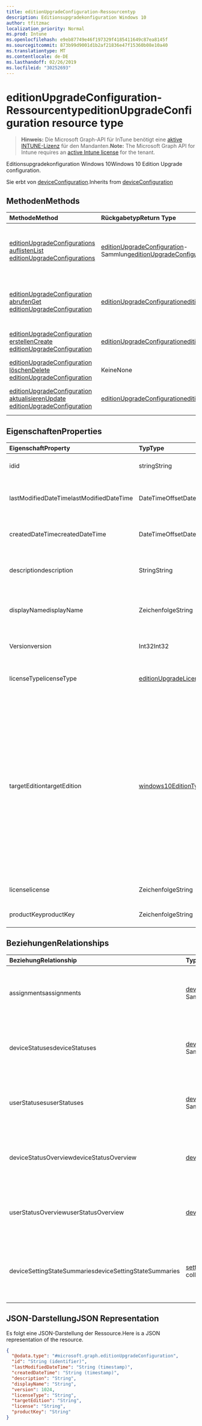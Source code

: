 ```yaml
---
title: editionUpgradeConfiguration-Ressourcentyp
description: Editionsupgradekonfiguration Windows 10
author: tfitzmac
localization_priority: Normal
ms.prod: Intune
ms.openlocfilehash: e9eb87749e46f197329f4185411649c87ea8145f
ms.sourcegitcommit: 873b99d9001d1b2af21836e47f15360b08e10a40
ms.translationtype: MT
ms.contentlocale: de-DE
ms.lasthandoff: 02/26/2019
ms.locfileid: "30252693"
---
```

# <a name="editionupgradeconfiguration-resource-type"></a><span data-ttu-id="cce44-103">editionUpgradeConfiguration-Ressourcentyp</span><span class="sxs-lookup"><span data-stu-id="cce44-103">editionUpgradeConfiguration resource type</span></span>

> <span data-ttu-id="cce44-104">**Hinweis:** Die Microsoft Graph-API für InTune benötigt eine [aktive INTUNE-Lizenz](https://go.microsoft.com/fwlink/?linkid=839381) für den Mandanten.</span><span class="sxs-lookup"><span data-stu-id="cce44-104">**Note:** The Microsoft Graph API for Intune requires an [active Intune license](https://go.microsoft.com/fwlink/?linkid=839381) for the tenant.</span></span>

<span data-ttu-id="cce44-105">Editionsupgradekonfiguration Windows 10</span><span class="sxs-lookup"><span data-stu-id="cce44-105">Windows 10 Edition Upgrade configuration.</span></span>


<span data-ttu-id="cce44-106">Sie erbt von [deviceConfiguration](../resources/intune-deviceconfig-deviceconfiguration.md).</span><span class="sxs-lookup"><span data-stu-id="cce44-106">Inherits from [deviceConfiguration](../resources/intune-deviceconfig-deviceconfiguration.md)</span></span>

## <a name="methods"></a><span data-ttu-id="cce44-107">Methoden</span><span class="sxs-lookup"><span data-stu-id="cce44-107">Methods</span></span>
|<span data-ttu-id="cce44-108">Methode</span><span class="sxs-lookup"><span data-stu-id="cce44-108">Method</span></span>|<span data-ttu-id="cce44-109">Rückgabetyp</span><span class="sxs-lookup"><span data-stu-id="cce44-109">Return Type</span></span>|<span data-ttu-id="cce44-110">Beschreibung</span><span class="sxs-lookup"><span data-stu-id="cce44-110">Description</span></span>|
|:---|:---|:---|
|[<span data-ttu-id="cce44-111">editionUpgradeConfigurations auflisten</span><span class="sxs-lookup"><span data-stu-id="cce44-111">List editionUpgradeConfigurations</span></span>](../api/intune-deviceconfig-editionupgradeconfiguration-list.md)|<span data-ttu-id="cce44-112">[editionUpgradeConfiguration](../resources/intune-deviceconfig-editionupgradeconfiguration.md)-Sammlung</span><span class="sxs-lookup"><span data-stu-id="cce44-112">[editionUpgradeConfiguration](../resources/intune-deviceconfig-editionupgradeconfiguration.md) collection</span></span>|<span data-ttu-id="cce44-113">Auflisten von Eigenschaften und Beziehungen der [editionUpgradeConfiguration](../resources/intune-deviceconfig-editionupgradeconfiguration.md)-Objekte.</span><span class="sxs-lookup"><span data-stu-id="cce44-113">List properties and relationships of the [editionUpgradeConfiguration](../resources/intune-deviceconfig-editionupgradeconfiguration.md) objects.</span></span>|
|[<span data-ttu-id="cce44-114">editionUpgradeConfiguration abrufen</span><span class="sxs-lookup"><span data-stu-id="cce44-114">Get editionUpgradeConfiguration</span></span>](../api/intune-deviceconfig-editionupgradeconfiguration-get.md)|[<span data-ttu-id="cce44-115">editionUpgradeConfiguration</span><span class="sxs-lookup"><span data-stu-id="cce44-115">editionUpgradeConfiguration</span></span>](../resources/intune-deviceconfig-editionupgradeconfiguration.md)|<span data-ttu-id="cce44-116">Lesen von Eigenschaften und Beziehungen des [editionUpgradeConfiguration](../resources/intune-deviceconfig-editionupgradeconfiguration.md)-Objekts.</span><span class="sxs-lookup"><span data-stu-id="cce44-116">Read properties and relationships of the [editionUpgradeConfiguration](../resources/intune-deviceconfig-editionupgradeconfiguration.md) object.</span></span>|
|[<span data-ttu-id="cce44-117">editionUpgradeConfiguration erstellen</span><span class="sxs-lookup"><span data-stu-id="cce44-117">Create editionUpgradeConfiguration</span></span>](../api/intune-deviceconfig-editionupgradeconfiguration-create.md)|[<span data-ttu-id="cce44-118">editionUpgradeConfiguration</span><span class="sxs-lookup"><span data-stu-id="cce44-118">editionUpgradeConfiguration</span></span>](../resources/intune-deviceconfig-editionupgradeconfiguration.md)|<span data-ttu-id="cce44-119">Erstellen eines neuen [editionUpgradeConfiguration](../resources/intune-deviceconfig-editionupgradeconfiguration.md)-Objekts.</span><span class="sxs-lookup"><span data-stu-id="cce44-119">Create a new [editionUpgradeConfiguration](../resources/intune-deviceconfig-editionupgradeconfiguration.md) object.</span></span>|
|[<span data-ttu-id="cce44-120">editionUpgradeConfiguration löschen</span><span class="sxs-lookup"><span data-stu-id="cce44-120">Delete editionUpgradeConfiguration</span></span>](../api/intune-deviceconfig-editionupgradeconfiguration-delete.md)|<span data-ttu-id="cce44-121">Keine</span><span class="sxs-lookup"><span data-stu-id="cce44-121">None</span></span>|<span data-ttu-id="cce44-122">Löscht eine [editionUpgradeConfiguration](../resources/intune-deviceconfig-editionupgradeconfiguration.md).</span><span class="sxs-lookup"><span data-stu-id="cce44-122">Deletes a [editionUpgradeConfiguration](../resources/intune-deviceconfig-editionupgradeconfiguration.md).</span></span>|
|[<span data-ttu-id="cce44-123">editionUpgradeConfiguration aktualisieren</span><span class="sxs-lookup"><span data-stu-id="cce44-123">Update editionUpgradeConfiguration</span></span>](../api/intune-deviceconfig-editionupgradeconfiguration-update.md)|[<span data-ttu-id="cce44-124">editionUpgradeConfiguration</span><span class="sxs-lookup"><span data-stu-id="cce44-124">editionUpgradeConfiguration</span></span>](../resources/intune-deviceconfig-editionupgradeconfiguration.md)|<span data-ttu-id="cce44-125">Aktualisieren der Eigenschaften eines [editionUpgradeConfiguration](../resources/intune-deviceconfig-editionupgradeconfiguration.md)-Objekts.</span><span class="sxs-lookup"><span data-stu-id="cce44-125">Update the properties of a [editionUpgradeConfiguration](../resources/intune-deviceconfig-editionupgradeconfiguration.md) object.</span></span>|

## <a name="properties"></a><span data-ttu-id="cce44-126">Eigenschaften</span><span class="sxs-lookup"><span data-stu-id="cce44-126">Properties</span></span>
|<span data-ttu-id="cce44-127">Eigenschaft</span><span class="sxs-lookup"><span data-stu-id="cce44-127">Property</span></span>|<span data-ttu-id="cce44-128">Typ</span><span class="sxs-lookup"><span data-stu-id="cce44-128">Type</span></span>|<span data-ttu-id="cce44-129">Beschreibung</span><span class="sxs-lookup"><span data-stu-id="cce44-129">Description</span></span>|
|:---|:---|:---|
|<span data-ttu-id="cce44-130">id</span><span class="sxs-lookup"><span data-stu-id="cce44-130">id</span></span>|<span data-ttu-id="cce44-131">string</span><span class="sxs-lookup"><span data-stu-id="cce44-131">String</span></span>|<span data-ttu-id="cce44-132">Schlüssel der Entität</span><span class="sxs-lookup"><span data-stu-id="cce44-132">Key of the entity.</span></span> <span data-ttu-id="cce44-133">Geerbt von [deviceConfiguration](../resources/intune-deviceconfig-deviceconfiguration.md).</span><span class="sxs-lookup"><span data-stu-id="cce44-133">Inherited from [deviceConfiguration](../resources/intune-deviceconfig-deviceconfiguration.md)</span></span>|
|<span data-ttu-id="cce44-134">lastModifiedDateTime</span><span class="sxs-lookup"><span data-stu-id="cce44-134">lastModifiedDateTime</span></span>|<span data-ttu-id="cce44-135">DateTimeOffset</span><span class="sxs-lookup"><span data-stu-id="cce44-135">DateTimeOffset</span></span>|<span data-ttu-id="cce44-136">Datum und Uhrzeit der letzten Änderung des Objekts.</span><span class="sxs-lookup"><span data-stu-id="cce44-136">DateTime the object was last modified.</span></span> <span data-ttu-id="cce44-137">Geerbt von [deviceConfiguration](../resources/intune-deviceconfig-deviceconfiguration.md).</span><span class="sxs-lookup"><span data-stu-id="cce44-137">Inherited from [deviceConfiguration](../resources/intune-deviceconfig-deviceconfiguration.md)</span></span>|
|<span data-ttu-id="cce44-138">createdDateTime</span><span class="sxs-lookup"><span data-stu-id="cce44-138">createdDateTime</span></span>|<span data-ttu-id="cce44-139">DateTimeOffset</span><span class="sxs-lookup"><span data-stu-id="cce44-139">DateTimeOffset</span></span>|<span data-ttu-id="cce44-140">Datum und Uhrzeit der Erstellung des Objekts.</span><span class="sxs-lookup"><span data-stu-id="cce44-140">DateTime the object was created.</span></span> <span data-ttu-id="cce44-141">Geerbt von [deviceConfiguration](../resources/intune-deviceconfig-deviceconfiguration.md).</span><span class="sxs-lookup"><span data-stu-id="cce44-141">Inherited from [deviceConfiguration](../resources/intune-deviceconfig-deviceconfiguration.md)</span></span>|
|<span data-ttu-id="cce44-142">description</span><span class="sxs-lookup"><span data-stu-id="cce44-142">description</span></span>|<span data-ttu-id="cce44-143">String</span><span class="sxs-lookup"><span data-stu-id="cce44-143">String</span></span>|<span data-ttu-id="cce44-144">Beschreibung der Gerätekonfiguration (vom Administrator festgelegt).</span><span class="sxs-lookup"><span data-stu-id="cce44-144">Admin provided description of the Device Configuration.</span></span> <span data-ttu-id="cce44-145">Geerbt von [deviceConfiguration](../resources/intune-deviceconfig-deviceconfiguration.md).</span><span class="sxs-lookup"><span data-stu-id="cce44-145">Inherited from [deviceConfiguration](../resources/intune-deviceconfig-deviceconfiguration.md)</span></span>|
|<span data-ttu-id="cce44-146">displayName</span><span class="sxs-lookup"><span data-stu-id="cce44-146">displayName</span></span>|<span data-ttu-id="cce44-147">Zeichenfolge</span><span class="sxs-lookup"><span data-stu-id="cce44-147">String</span></span>|<span data-ttu-id="cce44-148">Name der Gerätekonfiguration (vom Administrator festgelegt).</span><span class="sxs-lookup"><span data-stu-id="cce44-148">Admin provided name of the device configuration.</span></span> <span data-ttu-id="cce44-149">Geerbt von [deviceConfiguration](../resources/intune-deviceconfig-deviceconfiguration.md).</span><span class="sxs-lookup"><span data-stu-id="cce44-149">Inherited from [deviceConfiguration](../resources/intune-deviceconfig-deviceconfiguration.md)</span></span>|
|<span data-ttu-id="cce44-150">Version</span><span class="sxs-lookup"><span data-stu-id="cce44-150">version</span></span>|<span data-ttu-id="cce44-151">Int32</span><span class="sxs-lookup"><span data-stu-id="cce44-151">Int32</span></span>|<span data-ttu-id="cce44-152">Version der Gerätekonfiguration.</span><span class="sxs-lookup"><span data-stu-id="cce44-152">Version of the device configuration.</span></span> <span data-ttu-id="cce44-153">Geerbt von [deviceConfiguration](../resources/intune-deviceconfig-deviceconfiguration.md).</span><span class="sxs-lookup"><span data-stu-id="cce44-153">Inherited from [deviceConfiguration](../resources/intune-deviceconfig-deviceconfiguration.md)</span></span>|
|<span data-ttu-id="cce44-154">licenseType</span><span class="sxs-lookup"><span data-stu-id="cce44-154">licenseType</span></span>|[<span data-ttu-id="cce44-155">editionUpgradeLicenseType</span><span class="sxs-lookup"><span data-stu-id="cce44-155">editionUpgradeLicenseType</span></span>](../resources/intune-deviceconfig-editionupgradelicensetype.md)|<span data-ttu-id="cce44-156">Typ der Edition Upgrade-Lizenz.</span><span class="sxs-lookup"><span data-stu-id="cce44-156">Edition Upgrade License Type.</span></span> <span data-ttu-id="cce44-157">Mögliche Werte sind: `productKey` und `licenseFile`.</span><span class="sxs-lookup"><span data-stu-id="cce44-157">Possible values are: `productKey`, `licenseFile`.</span></span>|
|<span data-ttu-id="cce44-158">targetEdition</span><span class="sxs-lookup"><span data-stu-id="cce44-158">targetEdition</span></span>|[<span data-ttu-id="cce44-159">windows10EditionType</span><span class="sxs-lookup"><span data-stu-id="cce44-159">windows10EditionType</span></span>](../resources/intune-deviceconfig-windows10editiontype.md)|<span data-ttu-id="cce44-160">Zieledition von Edition Upgrade.</span><span class="sxs-lookup"><span data-stu-id="cce44-160">Edition Upgrade Target Edition.</span></span> <span data-ttu-id="cce44-161">Mögliche Werte sind: `windows10Enterprise`, `windows10EnterpriseN`, `windows10Education`, `windows10EducationN`, `windows10MobileEnterprise`, `windows10HolographicEnterprise`, `windows10Professional`, `windows10ProfessionalN`, `windows10ProfessionalEducation`, `windows10ProfessionalEducationN`, `windows10ProfessionalWorkstation` und `windows10ProfessionalWorkstationN`.</span><span class="sxs-lookup"><span data-stu-id="cce44-161">Possible values are: `windows10Enterprise`, `windows10EnterpriseN`, `windows10Education`, `windows10EducationN`, `windows10MobileEnterprise`, `windows10HolographicEnterprise`, `windows10Professional`, `windows10ProfessionalN`, `windows10ProfessionalEducation`, `windows10ProfessionalEducationN`, `windows10ProfessionalWorkstation`, `windows10ProfessionalWorkstationN`.</span></span>|
|<span data-ttu-id="cce44-162">license</span><span class="sxs-lookup"><span data-stu-id="cce44-162">license</span></span>|<span data-ttu-id="cce44-163">Zeichenfolge</span><span class="sxs-lookup"><span data-stu-id="cce44-163">String</span></span>|<span data-ttu-id="cce44-164">Inhalt der Edition Upgrade-Lizenzdatei</span><span class="sxs-lookup"><span data-stu-id="cce44-164">Edition Upgrade License File Content.</span></span>|
|<span data-ttu-id="cce44-165">productKey</span><span class="sxs-lookup"><span data-stu-id="cce44-165">productKey</span></span>|<span data-ttu-id="cce44-166">Zeichenfolge</span><span class="sxs-lookup"><span data-stu-id="cce44-166">String</span></span>|<span data-ttu-id="cce44-167">Produktschlüssel des Editionsupgrades.</span><span class="sxs-lookup"><span data-stu-id="cce44-167">Edition Upgrade Product Key.</span></span>|

## <a name="relationships"></a><span data-ttu-id="cce44-168">Beziehungen</span><span class="sxs-lookup"><span data-stu-id="cce44-168">Relationships</span></span>
|<span data-ttu-id="cce44-169">Beziehung</span><span class="sxs-lookup"><span data-stu-id="cce44-169">Relationship</span></span>|<span data-ttu-id="cce44-170">Typ</span><span class="sxs-lookup"><span data-stu-id="cce44-170">Type</span></span>|<span data-ttu-id="cce44-171">Beschreibung</span><span class="sxs-lookup"><span data-stu-id="cce44-171">Description</span></span>|
|:---|:---|:---|
|<span data-ttu-id="cce44-172">assignments</span><span class="sxs-lookup"><span data-stu-id="cce44-172">assignments</span></span>|<span data-ttu-id="cce44-173">[deviceConfigurationAssignment](../resources/intune-deviceconfig-deviceconfigurationassignment.md)-Sammlung</span><span class="sxs-lookup"><span data-stu-id="cce44-173">[deviceConfigurationAssignment](../resources/intune-deviceconfig-deviceconfigurationassignment.md) collection</span></span>|<span data-ttu-id="cce44-174">Liste der Zuweisungen für das Gerätekonfigurationsprofil.</span><span class="sxs-lookup"><span data-stu-id="cce44-174">The list of assignments for the device configuration profile.</span></span> <span data-ttu-id="cce44-175">Geerbt von [deviceConfiguration](../resources/intune-deviceconfig-deviceconfiguration.md).</span><span class="sxs-lookup"><span data-stu-id="cce44-175">Inherited from [deviceConfiguration](../resources/intune-deviceconfig-deviceconfiguration.md)</span></span>|
|<span data-ttu-id="cce44-176">deviceStatuses</span><span class="sxs-lookup"><span data-stu-id="cce44-176">deviceStatuses</span></span>|<span data-ttu-id="cce44-177">[deviceConfigurationDeviceStatus](../resources/intune-deviceconfig-deviceconfigurationdevicestatus.md)-Sammlung</span><span class="sxs-lookup"><span data-stu-id="cce44-177">[deviceConfigurationDeviceStatus](../resources/intune-deviceconfig-deviceconfigurationdevicestatus.md) collection</span></span>|<span data-ttu-id="cce44-178">Installationsstatus der Gerätekonfiguration nach Gerät.</span><span class="sxs-lookup"><span data-stu-id="cce44-178">Device configuration installation status by device.</span></span> <span data-ttu-id="cce44-179">Geerbt von [deviceConfiguration](../resources/intune-deviceconfig-deviceconfiguration.md).</span><span class="sxs-lookup"><span data-stu-id="cce44-179">Inherited from [deviceConfiguration](../resources/intune-deviceconfig-deviceconfiguration.md)</span></span>|
|<span data-ttu-id="cce44-180">userStatuses</span><span class="sxs-lookup"><span data-stu-id="cce44-180">userStatuses</span></span>|<span data-ttu-id="cce44-181">[deviceConfigurationUserStatus](../resources/intune-deviceconfig-deviceconfigurationuserstatus.md)-Sammlung</span><span class="sxs-lookup"><span data-stu-id="cce44-181">[deviceConfigurationUserStatus](../resources/intune-deviceconfig-deviceconfigurationuserstatus.md) collection</span></span>|<span data-ttu-id="cce44-182">Installationsstatus der Gerätekonfiguration nach Benutzer.</span><span class="sxs-lookup"><span data-stu-id="cce44-182">Device configuration installation status by user.</span></span> <span data-ttu-id="cce44-183">Geerbt von [deviceConfiguration](../resources/intune-deviceconfig-deviceconfiguration.md)</span><span class="sxs-lookup"><span data-stu-id="cce44-183">Inherited from [deviceConfiguration](../resources/intune-deviceconfig-deviceconfiguration.md)</span></span>|
|<span data-ttu-id="cce44-184">deviceStatusOverview</span><span class="sxs-lookup"><span data-stu-id="cce44-184">deviceStatusOverview</span></span>|[<span data-ttu-id="cce44-185">deviceConfigurationDeviceOverview</span><span class="sxs-lookup"><span data-stu-id="cce44-185">deviceConfigurationDeviceOverview</span></span>](../resources/intune-deviceconfig-deviceconfigurationdeviceoverview.md)|<span data-ttu-id="cce44-186">Übersicht über den Status der Gerätekonfiguration nach Gerät. Geerbt von [deviceConfiguration](../resources/intune-deviceconfig-deviceconfiguration.md).</span><span class="sxs-lookup"><span data-stu-id="cce44-186">Device Configuration devices status overview Inherited from [deviceConfiguration](../resources/intune-deviceconfig-deviceconfiguration.md)</span></span>|
|<span data-ttu-id="cce44-187">userStatusOverview</span><span class="sxs-lookup"><span data-stu-id="cce44-187">userStatusOverview</span></span>|[<span data-ttu-id="cce44-188">deviceConfigurationUserOverview</span><span class="sxs-lookup"><span data-stu-id="cce44-188">deviceConfigurationUserOverview</span></span>](../resources/intune-deviceconfig-deviceconfigurationuseroverview.md)|<span data-ttu-id="cce44-189">Übersicht über den Status der Gerätekonfiguration nach Benutzer. Geerbt von [deviceConfiguration](../resources/intune-deviceconfig-deviceconfiguration.md).</span><span class="sxs-lookup"><span data-stu-id="cce44-189">Device Configuration users status overview Inherited from [deviceConfiguration](../resources/intune-deviceconfig-deviceconfiguration.md)</span></span>|
|<span data-ttu-id="cce44-190">deviceSettingStateSummaries</span><span class="sxs-lookup"><span data-stu-id="cce44-190">deviceSettingStateSummaries</span></span>|<span data-ttu-id="cce44-191"> [settingStateDeviceSummary](../resources/intune-deviceconfig-settingstatedevicesummary.md)-Sammlung</span><span class="sxs-lookup"><span data-stu-id="cce44-191">[settingStateDeviceSummary](../resources/intune-deviceconfig-settingstatedevicesummary.md) collection</span></span>|<span data-ttu-id="cce44-192">Übersicht über den Einstellungsstatus für die Gerätekonfiguration nach Gerät. Geerbt von [deviceConfiguration](../resources/intune-deviceconfig-deviceconfiguration.md)</span><span class="sxs-lookup"><span data-stu-id="cce44-192">Device Configuration Setting State Device Summary Inherited from [deviceConfiguration](../resources/intune-deviceconfig-deviceconfiguration.md)</span></span>|

## <a name="json-representation"></a><span data-ttu-id="cce44-193">JSON-Darstellung</span><span class="sxs-lookup"><span data-stu-id="cce44-193">JSON Representation</span></span>
<span data-ttu-id="cce44-194">Es folgt eine JSON-Darstellung der Ressource.</span><span class="sxs-lookup"><span data-stu-id="cce44-194">Here is a JSON representation of the resource.</span></span>
<!-- {
  "blockType": "resource",
  "keyProperty": "id",
  "@odata.type": "microsoft.graph.editionUpgradeConfiguration"
}
-->
``` json
{
  "@odata.type": "#microsoft.graph.editionUpgradeConfiguration",
  "id": "String (identifier)",
  "lastModifiedDateTime": "String (timestamp)",
  "createdDateTime": "String (timestamp)",
  "description": "String",
  "displayName": "String",
  "version": 1024,
  "licenseType": "String",
  "targetEdition": "String",
  "license": "String",
  "productKey": "String"
}
```



